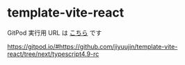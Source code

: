 # template-vite-react

GitPod 実行用 URL は [こちら](https://gitpod.io/#https://github.com/jiyuujin/template-vite-react/tree/next/typescript4.9-rc) です

https://gitpod.io/#https://github.com/jiyuujin/template-vite-react/tree/next/typescript4.9-rc
